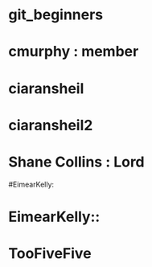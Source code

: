 # git_beginners
 # cmurphy : member
 # ciaransheil
# ciaransheil2
# Shane Collins : Lord
#EimearKelly:
# EimearKelly::
# TooFiveFive
